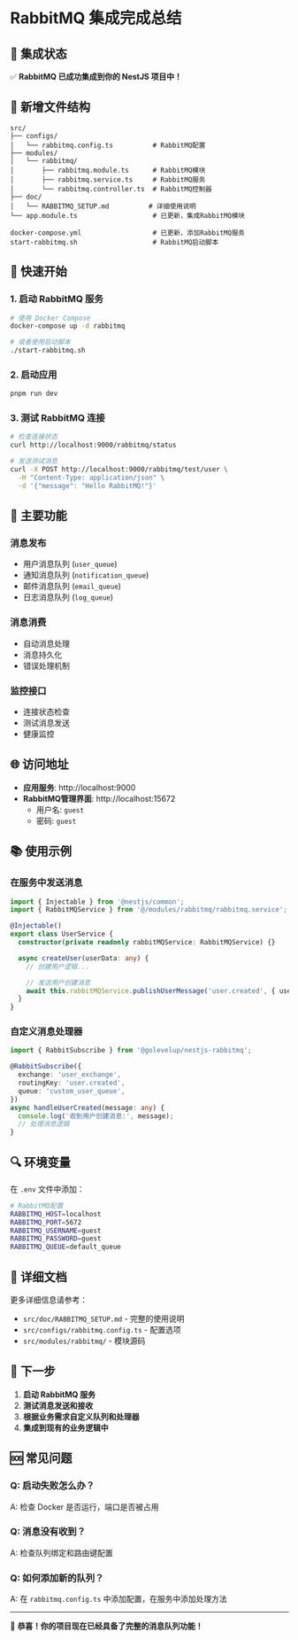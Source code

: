 # RabbitMQ 集成完成总结

## 🎉 集成状态

✅ **RabbitMQ 已成功集成到你的 NestJS 项目中！**

## 📁 新增文件结构

```
src/
├── configs/
│   └── rabbitmq.config.ts          # RabbitMQ配置
├── modules/
│   └── rabbitmq/
│       ├── rabbitmq.module.ts      # RabbitMQ模块
│       ├── rabbitmq.service.ts     # RabbitMQ服务
│       └── rabbitmq.controller.ts  # RabbitMQ控制器
├── doc/
│   └── RABBITMQ_SETUP.md          # 详细使用说明
└── app.module.ts                   # 已更新，集成RabbitMQ模块

docker-compose.yml                  # 已更新，添加RabbitMQ服务
start-rabbitmq.sh                   # RabbitMQ启动脚本
```

## 🚀 快速开始

### 1. 启动 RabbitMQ 服务

```bash
# 使用 Docker Compose
docker-compose up -d rabbitmq

# 或者使用启动脚本
./start-rabbitmq.sh
```

### 2. 启动应用

```bash
pnpm run dev
```

### 3. 测试 RabbitMQ 连接

```bash
# 检查连接状态
curl http://localhost:9000/rabbitmq/status

# 发送测试消息
curl -X POST http://localhost:9000/rabbitmq/test/user \
  -H "Content-Type: application/json" \
  -d '{"message": "Hello RabbitMQ!"}'
```

## 🔧 主要功能

### 消息发布

- 用户消息队列 (`user_queue`)
- 通知消息队列 (`notification_queue`)
- 邮件消息队列 (`email_queue`)
- 日志消息队列 (`log_queue`)

### 消息消费

- 自动消息处理
- 消息持久化
- 错误处理机制

### 监控接口

- 连接状态检查
- 测试消息发送
- 健康监控

## 🌐 访问地址

- **应用服务**: http://localhost:9000
- **RabbitMQ管理界面**: http://localhost:15672
  - 用户名: `guest`
  - 密码: `guest`

## 📚 使用示例

### 在服务中发送消息

```typescript
import { Injectable } from '@nestjs/common';
import { RabbitMQService } from '@/modules/rabbitmq/rabbitmq.service';

@Injectable()
export class UserService {
  constructor(private readonly rabbitMQService: RabbitMQService) {}

  async createUser(userData: any) {
    // 创建用户逻辑...

    // 发送用户创建消息
    await this.rabbitMQService.publishUserMessage('user.created', { userId: user.id, userData });
  }
}
```

### 自定义消息处理器

```typescript
import { RabbitSubscribe } from '@golevelup/nestjs-rabbitmq';

@RabbitSubscribe({
  exchange: 'user_exchange',
  routingKey: 'user.created',
  queue: 'custom_user_queue',
})
async handleUserCreated(message: any) {
  console.log('收到用户创建消息:', message);
  // 处理消息逻辑
}
```

## 🔍 环境变量

在 `.env` 文件中添加：

```bash
# RabbitMQ配置
RABBITMQ_HOST=localhost
RABBITMQ_PORT=5672
RABBITMQ_USERNAME=guest
RABBITMQ_PASSWORD=guest
RABBITMQ_QUEUE=default_queue
```

## 📖 详细文档

更多详细信息请参考：

- `src/doc/RABBITMQ_SETUP.md` - 完整的使用说明
- `src/configs/rabbitmq.config.ts` - 配置选项
- `src/modules/rabbitmq/` - 模块源码

## 🎯 下一步

1. **启动 RabbitMQ 服务**
2. **测试消息发送和接收**
3. **根据业务需求自定义队列和处理器**
4. **集成到现有的业务逻辑中**

## 🆘 常见问题

### Q: 启动失败怎么办？

A: 检查 Docker 是否运行，端口是否被占用

### Q: 消息没有收到？

A: 检查队列绑定和路由键配置

### Q: 如何添加新的队列？

A: 在 `rabbitmq.config.ts` 中添加配置，在服务中添加处理方法

---

🎉 **恭喜！你的项目现在已经具备了完整的消息队列功能！**

